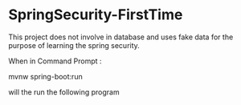 # SpringSecurity-FirstTime

This project does not involve in database and uses fake data for the purpose of learning the spring security.

When in Command Prompt :

mvnw spring-boot:run 

will the run the following program
